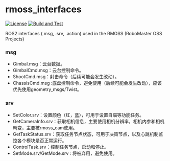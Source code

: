 # rmoss_interfaces

[![License](https://img.shields.io/badge/License-Apache%202.0-blue.svg)](https://opensource.org/licenses/Apache-2.0)
[![Build and Test](https://github.com/robomaster-oss/rmoss_interfaces/actions/workflows/ci.yml/badge.svg?branch=hubmle)](https://github.com/robomaster-oss/rmoss_interfaces/actions/workflows/ci.yml)

ROS2 interfaces (.msg, .srv, .action) used in the RMOSS (RoboMaster OSS Projects)

### msg

* Gimbal.msg：云台数据。
* GimbalCmd.msg：云台控制命令。
* ShootCmd.msg：射击命令（后续可能会发生改动）。
* ChassisCmd.msg :底盘控制命令，避免使用（后续可能会发生改动），应该优先使用geometry_msgs/Twist。

### srv

* SetColor.srv：设置颜色（红，蓝），可用于设置自瞄等功能任务。
* GetCameraInfo.srv：获取相机信息，主要使用相机分辨率，相机内参和相机畸变，主要被rmoss_cam使用。
* GetTaskStatus.srv：获取任务节点状态，可用于决策节点，以及心跳机制监控各个模块是否正常运行。
* ControlTask.srv：控制任务节点，启动和停止。
* SetMode.srv/GetMode.srv : 将被弃用，避免使用。
